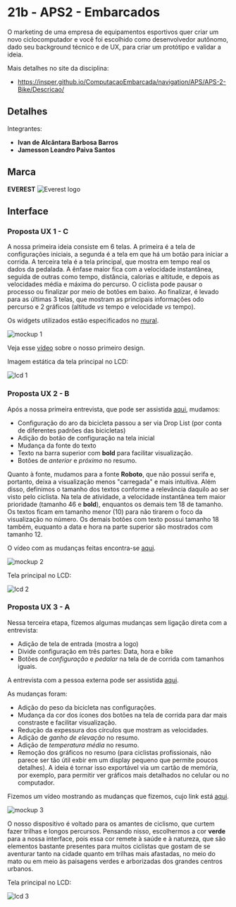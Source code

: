 # 21b - APS2 - Embarcados

O marketing de uma empresa de equipamentos esportivos quer criar um novo ciclocomputador e você foi escolhido como desenvolvedor autônomo, dado seu background técnico e de UX, para criar um protótipo e validar a ideia.

Mais detalhes no site da disciplina:

- https://insper.github.io/ComputacaoEmbarcada/navigation/APS/APS-2-Bike/Descricao/

## Detalhes

Integrantes:

- **Ivan de Alcântara Barbosa Barros**
- **Jamesson Leandro Paiva Santos**

## Marca

**EVEREST**
<img src="/img/logo.png" alt="Everest logo"/>

## Interface

### Proposta UX 1 - C

A nossa primeira ideia consiste em 6 telas. A primeira é a tela de configurações iniciais, a segunda é a tela em que há um botão para iniciar a corrida. A terceira tela é a tela principal, que mostra em tempo real os dados da pedalada. A ênfase maior fica com a velocidade instantânea, seguida de outras como tempo, distância, calorias e altitude, e depois as velocidades média e máxima do percurso. O ciclista pode pausar o processo ou finalizar por meio de botões em baixo. Ao finalizar, é levado para as últimas 3 telas, que mostram as principais informações odo percurso e 2 gráficos (altitude _vs_ tempo e velocidade _vs_ tempo).

Os widgets utilizados estão especificados no [mural](https://app.mural.co/t/elementos9119/m/elementos9119/1652116252461/f773497a764ead5f57048cedf89780811768c460?sender=ub569a9273c6e285461187641).

<img src="/img/mockup1.png" alt="mockup 1"/>

Veja esse [vídeo](https://youtu.be/_uJFW_GbpE4) sobre o nosso primeiro design.

Imagem estática da tela principal no LCD:

<img src="/img/lcdv1.jpg" alt="lcd 1" />

### Proposta UX 2 - B

Após a nossa primeira entrevista, que pode ser assistida [aqui](https://youtu.be/_clOZnBlroI), mudamos:

- Configuração do aro da bicicleta passou a ser via Drop List (por conta de diferentes padrões das bicicletas)
- Adição do botão de configuração na tela inicial
- Mudança da fonte do texto
- Texto na barra superior com **bold** para facilitar visualização.
- Botões de _anterior_ e _próximo_ no resumo.

Quanto à fonte, mudamos para a fonte **Roboto**, que não possui serifa e, portanto, deixa a visualização menos "carregada" e mais intuitiva. Além disso, definimos o tamanho dos textos conforme a relevância daquilo ao ser visto pelo ciclista. Na tela de atividade, a velocidade instantânea tem maior prioridade (tamanho 46 e **bold**), enquantos os demais tem 18 de tamanho. Os textos ficam em tamanho menor (10) para não tirarem o foco da visualização no número. Os demais botões com texto possui tamanho 18 também, euquanto a data e hora na parte superior são mostrados com tamanho 12.

O vídeo com as mudanças feitas encontra-se [aqui](https://youtu.be/FarSkcJUhzo).

<img src="/img/mockup2.png" alt="mockup 2"/>

Tela principal no LCD:

<img src="/img/lcdv2.jpg" alt="lcd 2" />

### Proposta UX 3 - A

Nessa terceira etapa, fizemos algumas mudanças sem ligação direta com a entrevista:

- Adição de tela de entrada (mostra a logo)
- Divide configuração em três partes: Data, hora e bike
- Botões de _configuração_ e _pedalar_ na tela de de corrida com tamanhos iguais.

A entrevista com a pessoa externa pode ser assistida [aqui](https://youtu.be/pN-KivqYxKg).

As mudanças foram:

- Adição do peso da bicicleta nas configurações.
- Mudança da cor dos ícones dos botões na tela de corrida para dar mais constraste e facilitar visualização.
- Redução da expessura dos círculos que mostram as velocidades.
- Adição de _ganho de elevação_ no resumo.
- Adição de _temperatura média_ no resumo.
- Remoção dos gráficos no resumo (para ciclistas profissionais, não parece ser tão útil exbir em um display pequeno que permite poucos detalhes). A ideia é tornar isso exportável via um cartão de memória, por exemplo, para permitir ver gráficos mais detalhados no celular ou no computador.

Fizemos um vídeo mostrando as mudanças que fizemos, cujo link está [aqui](https://youtu.be/appighV4rj8).

<img src="/img/mockup3.png" alt="mockup 3"/>

O nosso dispositivo é voltado para os amantes de ciclismo, que curtem fazer trilhas e longos percursos. Pensando nisso, escolhermos a cor **verde** para a nossa interface, pois essa cor remete à saúde e à natureza, que são elementos bastante presentes para muitos ciclistas que gostam de se aventurar tanto na cidade quanto em trilhas mais afastadas, no meio do mato ou em meio às paisagens verdes e arborizadas dos grandes centros urbanos.

Tela principal no LCD:

<img src="/img/lcdv3.jpg" alt="lcd 3" />
